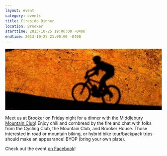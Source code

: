 ```yaml
---
layout: event
category: events
title: Fireside Dinner
location: Brooker
starttime: 2013-10-25 19:00:00 -0400
endtime: 2013-10-25 21:00:00 -0400
---
```


![Cyclist Shadow](/img/news/shadow_mtb_banner.jpg)

Meet us at [Brooker]() on Friday night for a dinner with the [Middlebury Mountain Club](http://middleburymountainclub.blogspot.com)! Enjoy chili and cornbread by the fire and chat with folks from the Cycling Club, the Mountain Club, and Brooker House. Those interested in road or mountain biking, or hybrid bike tour/backpack trips should make an appearance! BYOP (bring your own plate).

Check out the event [on Facebook](https://www.facebook.com/events/172485016277079/)!
